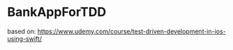 # BankAppForTDD

based on: https://www.udemy.com/course/test-driven-development-in-ios-using-swift/
